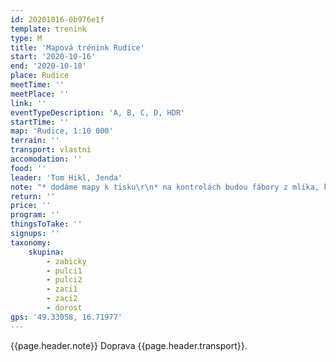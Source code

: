 ```yaml
---
id: 20201016-0b976e1f
template: trenink
type: M
title: 'Mapová trénink Rudice'
start: '2020-10-16'
end: '2020-10-18'
place: Rudice
meetTime: ''
meetPlace: ''
link: ''
eventTypeDescription: 'A, B, C, D, HDR'
startTime: ''
map: 'Rudice, 1:10 000'
terrain: ''
transport: vlastní
accomodation: ''
food: ''
leader: 'Tom Hikl, Jenda'
note: "* dodáme mapy k tisku\r\n* na kontrolách budou fábory z mlíka, kontroly pro DH10 - 12 budou mít na fáboru napsané číslo, HDR obrázky\r\n* tabulka příjezdů a startů"
return: ''
price: ''
program: ''
thingsToTake: ''
signups: ''
taxonomy:
    skupina:
        - zabicky
        - pulci1
        - pulci2
        - zaci1
        - zaci2
        - dorost
gps: '49.33058, 16.71977'
---
```


{{page.header.note}}
 Doprava {{page.header.transport}}.
